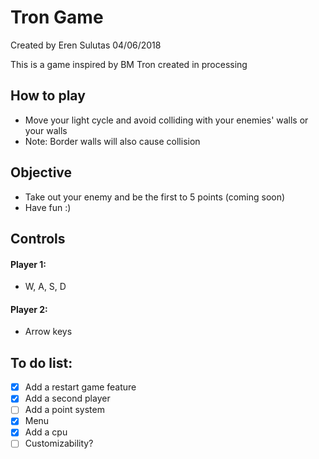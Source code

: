 # Tron Game

Created by Eren Sulutas
04/06/2018

This is a game inspired by BM Tron created in processing

## How to play 
- Move your light cycle and avoid colliding with your enemies' walls or your walls
- Note: Border walls will also cause collision

## Objective
- Take out your enemy and be the first to 5 points (coming soon)
- Have fun :)

## Controls
#### Player 1:
- W, A, S, D 
#### Player 2:
- Arrow keys

## To do list:
- [x] Add a restart game feature
- [x] Add a second player
- [ ] Add a point system
- [x] Menu
- [x] Add a cpu
- [ ] Customizability? 
